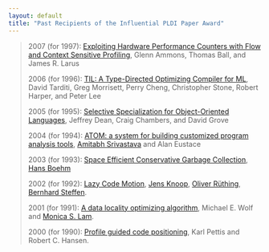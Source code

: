 ```yaml
---
layout: default
title: "Past Recipients of the Influential PLDI Paper Award"
---
```

> 2007 (for 1997):
> [Exploiting Hardware Performance Counters with Flow and Context Sensitive Profiling](http://doi.acm.org/10.1145/258915.258924),
> Glenn Ammons, Thomas Ball, and James R. Larus
> 
> 2006 (for 1996):
> [TIL: A Type-Directed Optimizing Compiler for ML](http://doi.acm.org/10.1145/231379.231414),
> David Tarditi, Greg Morrisett, Perry Cheng, Christopher Stone,
> Robert Harper, and Peter Lee
> 
> 2005 (for 1995):
> [Selective Specialization for Object-Oriented Languages](http://doi.acm.org/10.1145/207110.207119),
> Jeffrey Dean, Craig Chambers, and David Grove
> 
> 2004 (for 1994):
> [ATOM: a system for building customized program analysis tools](http://doi.acm.org/10.1145/178243.178260),
> [Amitabh Srivastava](http://research.microsoft.com/users/amitabhs/)
> and Alan Eustace
> 
> 2003 (for 1993):
> [Space Efficient Conservative Garbage Collection](http://portal.acm.org/citation.cfm?doid=155090.155109),
> [Hans Boehm](http://www.hpl.hp.com/personal/Hans_Boehm/)
> 
> 2002 (for 1992):
> [Lazy Code Motion](http://doi.acm.org/10.1145/183432.183443),
> [Jens Knoop](http://sunshine.cs.uni-dortmund.de/~knoop/),
> [Oliver R&#252;thing](http://ls5-www.cs.uni-dortmund.de/staff/ruething.de.html),
> [Bernhard Steffen](http://ls5-www.cs.uni-dortmund.de/staff/steffen.de.html).
> 
> 2001 (for 1991):
> [A data locality optimizing algorithm](http://portal.acm.org/citation.cfm?id=113449&coll=portal&dl=ACM&CFID=1250278&CFTOKEN=93017092),
> Michael E. Wolf and
> [Monica S. Lam](http://suif.stanford.edu/~lam/).
> 
> 2000 (for 1990):
> [Profile guided code positioning](http://portal.acm.org/citation.cfm?id=93550&coll=portal&dl=ACM&CFID=1260981&CFTOKEN=84971644),
> Karl Pettis and Robert C. Hansen.
